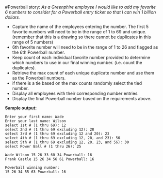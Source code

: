 #Powerball story:
*As a Greenphire employee I would like to add my favorite 6 numbers to consider for a Powerball entry ticket so that I can win 1 billion dollars.*


- Capture the name of the employees entering the number.
The first 5 favorite numbers will need to be in the range of 1 to 69 and unique. (remember that this is a drawing so there cannot be duplicates in this range of 5 numbers)
- 6th favorite number will need to be in the range of 1 to 26 and flagged as the 6th Powerball number.
- Keep count of each individual favorite number provided to determine which numbers to use in our final winning number. (i.e. count the duplicates).
- Retrieve the max count of each unique duplicate number and use them as the Powerball numbers.
- if there is a tie based on the max counts randomly select the tied number.
- Display all employees with their corresponding number entries.
- Display the final Powerball number based on the requirements above.

**Sample output:**
```text
Enter your first name: Wade
Enter your last name: Wilson
select 1st # (1 thru 69): 12
select 2nd # (1 thru 69 excluding 12): 20
select 3rd # (1 thru 69 excluding 12 and 20): 23
select 4th # (1 thru 69 excluding 12, 20, and 23): 56
select 5th # (1 thru 69 excluding 12, 20, 23, and 56): 30
select Power Ball # (1 thru 26): 25

Wade Wilson 15 26 33 60 34 Powerball: 16
Frank Castle 15 26 34 56 61 Powerball: 16

Powerball winning number:
15 26 34 55 63 Powerball: 16
```